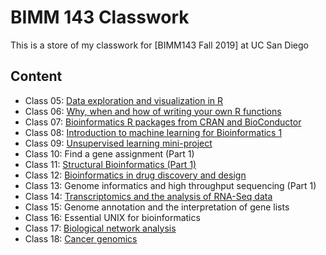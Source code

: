 # BIMM 143 Classwork
This is a store of my classwork for [BIMM143 Fall 2019] at UC San Diego

## Content 
- Class 05: [Data exploration and visualization in R]("https://github.com/adanewal/BIMM143/blob/master/class05/class05.R")
- Class 06: [Why, when and how of writing your own R functions]("https://github.com/adanewal/BIMM143/blob/master/class06/class06.Rmd")
- Class 07: [Bioinformatics R packages from CRAN and BioConductor]("https://github.com/adanewal/BIMM143/blob/master/class07/class07.Rmd")
- Class 08: [Introduction to machine learning for Bioinformatics 1]("https://github.com/adanewal/BIMM143/blob/master/class08/Class%208%20Machine%20Learning%201.Rmd")
- Class 09: [Unsupervised learning mini-project]("https://github.com/adanewal/BIMM143/blob/master/class09/class09.Rmd")
- Class 10: Find a gene assignment (Part 1)
- Class 11: [Structural Bioinformatics (Part 1)]("https://github.com/adanewal/BIMM143/blob/master/class_11/class11.Rmd")
- Class 12: [Bioinformatics in drug discovery and design]("https://github.com/adanewal/BIMM143/blob/master/class_12/class12.Rmd")
- Class 13: Genome informatics and high throughput sequencing (Part 1)
- Class 14: [Transcriptomics and the analysis of RNA-Seq data]("https://github.com/adanewal/BIMM143/blob/master/Lecture_14.Rmd")
- Class 15: Genome annotation and the interpretation of gene lists
- Class 16: Essential UNIX for bioinformatics
- Class 17: [Biological network analysis]("https://github.com/adanewal/BIMM143/blob/master/class_17/class17.Rmd")
- Class 18: [Cancer genomics]("https://github.com/adanewal/BIMM143/blob/master/class_18/class18.Rmd")
